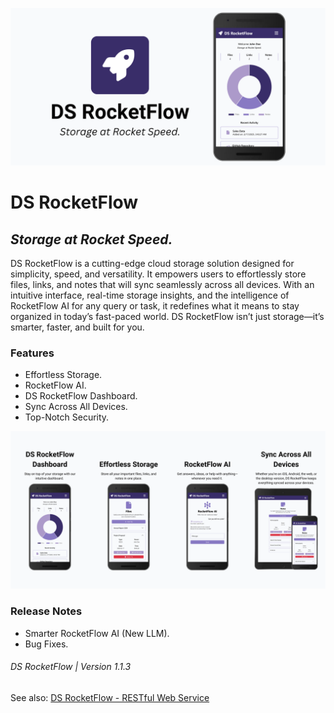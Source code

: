 ![DS RocketFlow](./public/readme/readme-banner.png)

# DS RocketFlow

## _Storage at Rocket Speed._

DS RocketFlow is a cutting-edge cloud storage solution designed for simplicity, speed, and versatility. It empowers users to effortlessly store files, links, and notes that will sync seamlessly across all devices. With an intuitive interface, real-time storage insights, and the intelligence of RocketFlow AI for any query or task, it redefines what it means to stay organized in today’s fast-paced world. DS RocketFlow isn’t just storage—it’s smarter, faster, and built for you.

### Features

- Effortless Storage.
- RocketFlow AI.
- DS RocketFlow Dashboard.
- Sync Across All Devices.
- Top-Notch Security.

![Features](./public/readme/readme-features.png)

### Release Notes

- Smarter RocketFlow AI (New LLM).
- Bug Fixes.

###### DS RocketFlow | Version 1.1.3

See also: [DS RocketFlow - RESTful Web Service](https://github.com/dsvillalobos/ds-rocketflow-rest)
